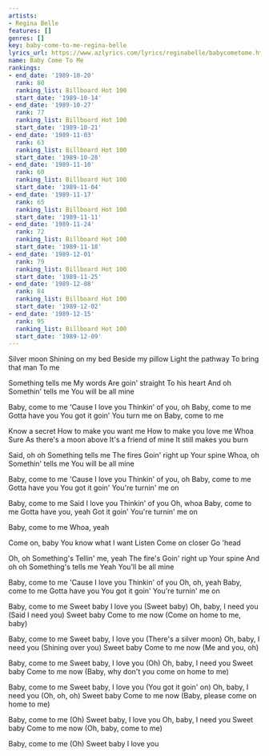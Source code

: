 ```yaml
---
artists:
- Regina Belle
features: []
genres: []
key: baby-come-to-me-regina-belle
lyrics_url: https://www.azlyrics.com/lyrics/reginabelle/babycometome.html
name: Baby Come To Me
rankings:
- end_date: '1989-10-20'
  rank: 80
  ranking_list: Billboard Hot 100
  start_date: '1989-10-14'
- end_date: '1989-10-27'
  rank: 77
  ranking_list: Billboard Hot 100
  start_date: '1989-10-21'
- end_date: '1989-11-03'
  rank: 63
  ranking_list: Billboard Hot 100
  start_date: '1989-10-28'
- end_date: '1989-11-10'
  rank: 60
  ranking_list: Billboard Hot 100
  start_date: '1989-11-04'
- end_date: '1989-11-17'
  rank: 65
  ranking_list: Billboard Hot 100
  start_date: '1989-11-11'
- end_date: '1989-11-24'
  rank: 72
  ranking_list: Billboard Hot 100
  start_date: '1989-11-18'
- end_date: '1989-12-01'
  rank: 79
  ranking_list: Billboard Hot 100
  start_date: '1989-11-25'
- end_date: '1989-12-08'
  rank: 84
  ranking_list: Billboard Hot 100
  start_date: '1989-12-02'
- end_date: '1989-12-15'
  rank: 95
  ranking_list: Billboard Hot 100
  start_date: '1989-12-09'
---
```


Silver moon
Shining on my bed
Beside my pillow
Light the pathway
To bring that man
To me

Something tells me
My words
Are goin' straight
To his heart
And oh
Somethin' tells me
You will be all mine

Baby, come to me
'Cause I love you
Thinkin' of you, oh
Baby, come to me
Gotta have you
You got it goin'
You turn me on
Baby, come to me

Know a secret
How to make you want me
How to make you love me
Whoa
Sure
As there's a moon above
It's a friend of mine
It still makes you burn

Said, oh oh
Something tells me
The fires
Goin' right up
Your spine
Whoa, oh
Somethin' tells me
You will be all mine

Baby, come to me
'Cause I love you
Thinkin' of you, oh
Baby, come to me
Gotta have you
You got it goin'
You're turnin' me on

Baby, come to me
Said I love you
Thinkin' of you
Oh, whoa
Baby, come to me
Gotta have you, yeah
Got it goin'
You're turnin' me on

Baby, come to me
Whoa, yeah

Come on, baby
You know what I want
Listen
Come on closer
Go 'head

Oh, oh
Something's
Tellin' me, yeah
The fire's
Goin' right up
Your spine
And oh oh
Something's tells me
Yeah
You'll be all mine

Baby, come to me
'Cause I love you
Thinkin' of you
Oh, oh, yeah
Baby, come to me
Gotta have you
You got it goin'
You're turnin' me on

Baby, come to me
Sweet baby
I love you
(Sweet baby)
Oh, baby, I need you
(Said I need you)
Sweet baby
Come to me now
(Come on home to me, baby)

Baby, come to me
Sweet baby, I love you
(There's a silver moon)
Oh, baby, I need you
(Shining over you)
Sweet baby
Come to me now
(Me and you, oh)

Baby, come to me
Sweet baby, I love you
(Oh)
Oh, baby, I need you
Sweet baby
Come to me now
(Baby, why don't you
come on home to me)

Baby, come to me
Sweet baby, I love you
(You got it goin' on)
Oh, baby, I need you
(Oh, oh, oh)
Sweet baby
Come to me now
(Baby, please
come on home to me)

Baby, come to me
(Oh)
Sweet baby, I love you
Oh, baby, I need you
Sweet baby
Come to me now
(Oh, baby, come to me)

Baby, come to me
(Oh)
Sweet baby
I love you



